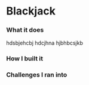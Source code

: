# Blackjack

### What it does

hdsbjehcbj hdcjhna hjbhbcsjkb

### How I built it

### Challenges I ran into
